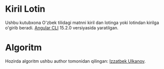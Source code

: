 # Kiril Lotin

Ushbu kutubxona O'zbek tilidagi matnni kiril dan lotinga yoki lotindan kirilga o'girib beradi. [Angular CLI](https://github.com/angular/angular-cli) 15.2.0 versiyasida yaratilgan.

# Algoritm

Hozirda algoritm ushbu author tomonidan qilingan: [Izzatbek Ulkanov](https://github.com/izzatbekulkanov).
